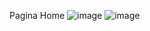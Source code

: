 Pagina Home
![image](https://github.com/user-attachments/assets/731cc44b-1dd1-43ce-ae64-47b2238ed716)
![image](https://github.com/user-attachments/assets/19ee7858-8a25-4431-a459-6526e5a9fbb4)

